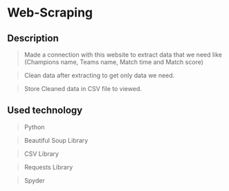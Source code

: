 # Web-Scraping
## Description 
>Made a connection with this website to extract data that we need like (Champions name, Teams name, Match time and Match score)

>Clean data after extracting to get only data we need.

>Store Cleaned data in CSV file to viewed.

## Used technology 
> Python

>Beautiful Soup Library

>CSV Library

>Requests Library

>Spyder
